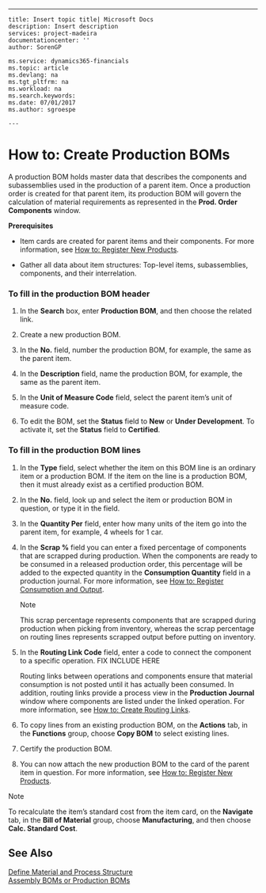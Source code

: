 ---
    title: Insert topic title| Microsoft Docs
    description: Insert description
    services: project-madeira
    documentationcenter: ''
    author: SorenGP

    ms.service: dynamics365-financials
    ms.topic: article
    ms.devlang: na
    ms.tgt_pltfrm: na
    ms.workload: na
    ms.search.keywords:
    ms.date: 07/01/2017
    ms.author: sgroespe

    ---
# How to: Create Production BOMs
A production BOM holds master data that describes the components and subassemblies used in the production of a parent item. Once a production order is created for that parent item, its production BOM will govern the calculation of material requirements as represented in the **Prod. Order Components** window.  
  
 **Prerequisites**  
  
-   Item cards are created for parent items and their components. For more information, see [How to: Register New Products](../DesignAndEngineering/how-to-register-new-products.md).  
  
-   Gather all data about item structures: Top-level items, subassemblies, components, and their interrelation.  
  
### To fill in the production BOM header  
  
1.  In the **Search** box, enter **Production BOM**, and then choose the related link.  
  
2.  Create a new production BOM.  
  
3.  In the **No.** field, number the production BOM, for example, the same as the parent item.  
  
4.  In the **Description** field, name the production BOM, for example, the same as the parent item.  
  
5.  In the **Unit of Measure Code** field, select the parent item’s unit of measure code.  
  
6.  To edit the BOM, set the **Status** field to **New** or **Under Development**. To activate it, set the **Status** field to **Certified**.  
  
### To fill in the production BOM lines  
  
1.  In the **Type** field, select whether the item on this BOM line is an ordinary item or a production BOM. If the item on the line is a production BOM, then it must already exist as a certified production BOM.  
  
2.  In the **No.** field, look up and select the item or production BOM in question, or type it in the field.  
  
3.  In the **Quantity Per** field, enter how many units of the item go into the parent item, for example, 4 wheels for 1 car.  
  
4.  In the **Scrap %** field you can enter a fixed percentage of components that are scrapped during production. When the components are ready to be consumed in a released production order, this percentage will be added to the expected quantity in the **Consumption Quantity** field in a production journal. For more information, see [How to: Register Consumption and Output](../Production/how-to-register-consumption-and-output.md).  
  
    > [!NOTE]  
    >  This scrap percentage represents components that are scrapped during production when picking from inventory, whereas the scrap percentage on routing lines represents scrapped output before putting on inventory.  
  
5.  In the **Routing Link Code** field, enter a code to connect the component to a specific operation. FIX INCLUDE HERE<!--[!INCLUDE[bp_choose_columns](../DesignAndEngineering/includes/bp_choose_columns_md.md)] -->  
  
     Routing links between operations and components ensure that material consumption is not posted until it has actually been consumed. In addition, routing links provide a process view in the **Production Journal** window where components are listed under the linked operation. For more information, see [How to: Create Routing Links](../DesignAndEngineering/how-to-create-routing-links.md).  
  
6.  To copy lines from an existing production BOM, on the **Actions** tab, in the **Functions** group, choose **Copy BOM** to select existing lines.  
  
7.  Certify the production BOM.  
  
8.  You can now attach the new production BOM to the card of the parent item in question. For more information, see [How to: Register New Products](../DesignAndEngineering/how-to-register-new-products.md).  
  
> [!NOTE]  
>  To recalculate the item’s standard cost from the item card, on the **Navigate** tab, in the **Bill of Material** group, choose **Manufacturing**, and then choose **Calc. Standard Cost**.  
  
## See Also  
 [Define Material and Process Structure](../DesignAndEngineering/define-material-and-process-structure.md)   
 [Assembly BOMs or Production BOMs](../DesignAndEngineering/assembly-boms-or-production-boms.md)